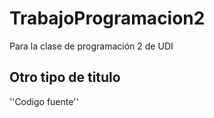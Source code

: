 # TrabajoProgramacion2
Para la clase de programación 2 de UDI

## Otro tipo de titulo

''Codigo fuente''
